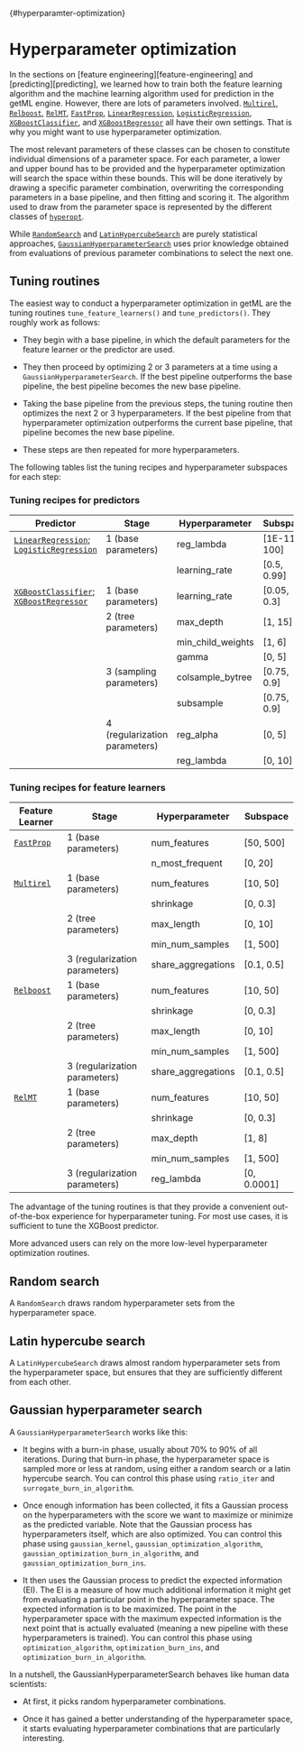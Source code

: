 [](){#hyperparamter-optimization}
# Hyperparameter optimization

In the sections on [feature engineering][feature-engineering] and [predicting][predicting], we learned how to train both the feature learning algorithm and the machine learning algorithm used for prediction in the getML engine. However, there are lots of parameters involved. [`Multirel`](getml/feature_learning/Multirel), [`Relboost`](getml/feature_learning/Relboost), [`RelMT`](getml/feature_learning/RelMT), [`FastProp`](getml/feature_learning/FastProp), [`LinearRegression`](getml/predictors/LinearRegression), [`LogisticRegression`](getml/predictors/LogisticRegression), [`XGBoostClassifier`](getml/predictors/XGBoostClassifier), and [`XGBoostRegressor`](getml/predictors/XGBoostRegressor) all have their own settings. That is why you might want to use hyperparameter optimization.

The most relevant parameters of these classes can be chosen to constitute individual dimensions of a parameter space. For each parameter, a lower and upper bound has to be provided and the hyperparameter optimization will search the space within these bounds. This will be done iteratively by drawing a specific parameter combination, overwriting the corresponding parameters in a base pipeline, and then fitting and scoring it. The algorithm used to draw from the parameter space is represented by the different classes of [`hyperopt`](getml/hyperopt).

While [`RandomSearch`](getml/hyperopt/RandomSearch) and [`LatinHypercubeSearch`](getml/hyperopt/LatinHypercubeSearch) are purely statistical approaches, [`GaussianHyperparameterSearch`](getml/hyperopt/GaussianHyperparameterSearch) uses prior knowledge obtained from evaluations of previous parameter combinations to select the next one.

## Tuning routines

The easiest way to conduct a hyperparameter optimization in getML are the tuning routines `tune_feature_learners()` and `tune_predictors()`. They roughly work as follows:

- They begin with a base pipeline, in which the default parameters for the feature learner or the predictor are used.

- They then proceed by optimizing 2 or 3 parameters at a time using a `GaussianHyperparameterSearch`. If the best pipeline outperforms the base pipeline, the best pipeline becomes the new base pipeline.

- Taking the base pipeline from the previous steps, the tuning routine then optimizes the next 2 or 3 hyperparameters. If the best pipeline from that hyperparameter optimization outperforms the current base pipeline, that pipeline becomes the new base pipeline.

- These steps are then repeated for more hyperparameters.

The following tables list the tuning recipes and hyperparameter subspaces for each step:

### Tuning recipes for predictors

| Predictor                                                       | Stage                  | Hyperparameter    | Subspace         |
|-----------------------------------------------------------------|------------------------|-------------------|------------------|
| [`LinearRegression`](getml/predictors/LinearRegression); [`LogisticRegression`](getml/predictors/LogisticRegression) | 1 (base parameters)    | reg_lambda        | [1E-11, 100]     |
|                                                                 |                        | learning_rate     | [0.5, 0.99]      |
| [`XGBoostClassifier`](getml/predictors/XGBoostClassifier); [`XGBoostRegressor`](getml/predictors/XGBoostRegressor) | 1 (base parameters)    | learning_rate     | [0.05, 0.3]      |
|                                                                 | 2 (tree parameters)    | max_depth         | [1, 15]          |
|                                                                 |                        | min_child_weights | [1, 6]           |
|                                                                 |                        | gamma             | [0, 5]           |
|                                                                 | 3 (sampling parameters)| colsample_bytree  | [0.75, 0.9]      |
|                                                                 |                        | subsample         | [0.75, 0.9]      |
|                                                                 | 4 (regularization parameters) | reg_alpha    | [0, 5]           |
|                                                                 |                        | reg_lambda        | [0, 10]          |

### Tuning recipes for feature learners

| Feature Learner                                                | Stage                  | Hyperparameter    | Subspace         |
|----------------------------------------------------------------|------------------------|-------------------|------------------|
| [`FastProp`](getml/feature_learning/FastProp)                  | 1 (base parameters)    | num_features      | [50, 500]        |
|                                                                 |                        | n_most_frequent   | [0, 20]          |
| [`Multirel`](getml/feature_learning/Multirel)                  | 1 (base parameters)    | num_features      | [10, 50]         |
|                                                                 |                        | shrinkage         | [0, 0.3]         |
|                                                                 | 2 (tree parameters)    | max_length        | [0, 10]          |
|                                                                 |                        | min_num_samples   | [1, 500]         |
|                                                                 | 3 (regularization parameters) | share_aggregations | [0.1, 0.5]    |
| [`Relboost`](getml/feature_learning/Relboost)                  | 1 (base parameters)    | num_features      | [10, 50]         |
|                                                                 |                        | shrinkage         | [0, 0.3]         |
|                                                                 | 2 (tree parameters)    | max_length        | [0, 10]          |
|                                                                 |                        | min_num_samples   | [1, 500]         |
|                                                                 | 3 (regularization parameters) | share_aggregations | [0.1, 0.5]    |
| [`RelMT`](getml/feature_learning/RelMT)                        | 1 (base parameters)    | num_features      | [10, 50]         |
|                                                                 |                        | shrinkage         | [0, 0.3]         |
|                                                                 | 2 (tree parameters)    | max_depth         | [1, 8]           |
|                                                                 |                        | min_num_samples   | [1, 500]         |
|                                                                 | 3 (regularization parameters) | reg_lambda       | [0, 0.0001]     |

The advantage of the tuning routines is that they provide a convenient out-of-the-box experience for hyperparameter tuning. For most use cases, it is sufficient to tune the XGBoost predictor.

More advanced users can rely on the more low-level hyperparameter optimization routines.

## Random search

A `RandomSearch` draws random hyperparameter sets from the hyperparameter space.

## Latin hypercube search

A `LatinHypercubeSearch` draws almost random hyperparameter sets from the hyperparameter space, but ensures that they are sufficiently different from each other.

## Gaussian hyperparameter search

A `GaussianHyperparameterSearch` works like this:

- It begins with a burn-in phase, usually about 70% to 90% of all iterations. During that burn-in phase, the hyperparameter space is sampled more or less at random, using either a random search or a latin hypercube search. You can control this phase using `ratio_iter` and `surrogate_burn_in_algorithm`.

- Once enough information has been collected, it fits a Gaussian process on the hyperparameters with the score we want to maximize or minimize as the predicted variable. Note that the Gaussian process has hyperparameters itself, which are also optimized. You can control this phase using `gaussian_kernel`, `gaussian_optimization_algorithm`, `gaussian_optimization_burn_in_algorithm`, and `gaussian_optimization_burn_ins`.

- It then uses the Gaussian process to predict the expected information (EI). The EI is a measure of how much additional information it might get from evaluating a particular point in the hyperparameter space. The expected information is to be maximized. The point in the hyperparameter space with the maximum expected information is the next point that is actually evaluated (meaning a new pipeline with these hyperparameters is trained). You can control this phase using `optimization_algorithm`, `optimization_burn_ins`, and `optimization_burn_in_algorithm`.

In a nutshell, the GaussianHyperparameterSearch behaves like human data scientists:

- At first, it picks random hyperparameter combinations.

- Once it has gained a better understanding of the hyperparameter space, it starts evaluating hyperparameter combinations that are particularly interesting.
